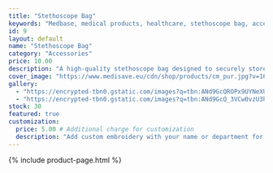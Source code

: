 ```yaml
---
title: "Stethoscope Bag"
keywords: "Medbase, medical products, healthcare, stethoscope bag, accessories"
id: 9
layout: default
name: "Stethoscope Bag"
category: "Accessories"
price: 10.00
description: "A high-quality stethoscope bag designed to securely store and carry your stethoscope and other medical tools. Available with optional custom embroidery for an additional $5."
cover_image: "https://www.medisave.eu/cdn/shop/products/cm_pur.jpg?v=1687797978&width=1946"
gallery:
  - "https://encrypted-tbn0.gstatic.com/images?q=tbn:ANd9GcQROPx9UYNeXUlw4RhU3zrGFZayieKIcpXSgQ&s"
  - "https://encrypted-tbn0.gstatic.com/images?q=tbn:ANd9GcQ_3VCw0vzU3hAc9flVtqDlyoGhBkbTb6HJJ7-Fxrr3UDyhVvZugUTzGcw61jnibLPTZLo&usqp=CAU"
stock: 30
featured: true
customization: 
  price: 5.00 # Additional charge for customization
  description: "Add custom embroidery with your name or department for an additional $5."
---
```

{% include product-page.html %}